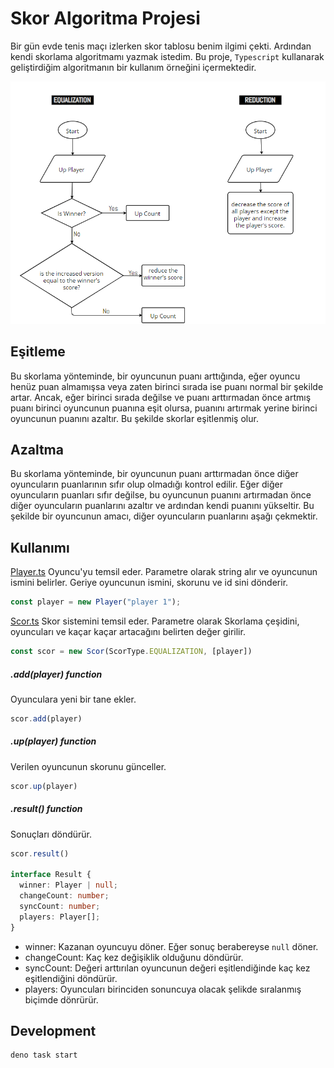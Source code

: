 # Skor Algoritma Projesi

Bir gün evde tenis maçı izlerken skor tablosu benim ilgimi çekti. Ardından kendi skorlama algoritmamı yazmak istedim. Bu proje, `Typescript` kullanarak geliştirdiğim algoritmanın bir kullanım örneğini içermektedir.

![Algorithm](/algorithm.png)

## Eşitleme

Bu skorlama yönteminde, bir oyuncunun puanı arttığında, eğer oyuncu henüz puan almamışsa veya zaten birinci sırada ise puanı normal bir şekilde artar. Ancak, eğer birinci sırada değilse ve puanı arttırmadan önce artmış puanı birinci oyuncunun puanına eşit olursa, puanını artırmak yerine birinci oyuncunun puanını azaltır. Bu şekilde skorlar eşitlenmiş olur.

## Azaltma

Bu skorlama yönteminde, bir oyuncunun puanı arttırmadan önce diğer oyuncuların puanlarının sıfır olup olmadığı kontrol edilir. Eğer diğer oyuncuların puanları sıfır değilse, bu oyuncunun puanını artırmadan önce diğer oyuncuların puanlarını azaltır ve ardından kendi puanını yükseltir. Bu şekilde bir oyuncunun amacı, diğer oyuncuların puanlarını aşağı çekmektir.

## Kullanımı

[Player.ts](/class/Player.ts)
Oyuncu'yu temsil eder. Parametre olarak string alır ve oyuncunun ismini belirler. Geriye oyuncunun ismini, skorunu ve id sini dönderir.

```ts
const player = new Player("player 1");
```

[Scor.ts](/class/Scor.ts)
Skor sistemini temsil eder. Parametre olarak Skorlama çeşidini, oyuncuları ve kaçar kaçar artacağını belirten değer girilir.

```ts
const scor = new Scor(ScorType.EQUALIZATION, [player])
```

##### .add(player) function
Oyunculara yeni bir tane ekler.

```ts
scor.add(player)
```

##### .up(player) function
Verilen oyuncunun skorunu günceller.

```ts
scor.up(player)
```

##### .result() function
Sonuçları döndürür.

```ts
scor.result()

interface Result {
  winner: Player | null;
  changeCount: number;
  syncCount: number;
  players: Player[];
}
```

- winner: Kazanan oyuncuyu döner. Eğer sonuç berabereyse `null` döner.
- changeCount: Kaç kez değişiklik olduğunu döndürür.
- syncCount: Değeri arttırılan oyuncunun değeri eşitlendiğinde kaç kez eşitlendiğini döndürür.
- players: Oyuncuları birinciden sonuncuya olacak şelikde sıralanmış biçimde dönrürür. 

## Development

```
deno task start
```
